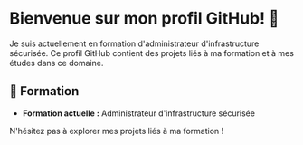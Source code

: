 # Bienvenue sur mon profil GitHub! 👋

Je suis actuellement en formation d'administrateur d'infrastructure sécurisée. Ce profil GitHub contient des projets liés à ma formation et à mes études dans ce domaine.

## 📘 Formation

- **Formation actuelle :** Administrateur d'infrastructure sécurisée

N'hésitez pas à explorer mes projets liés à ma formation !

